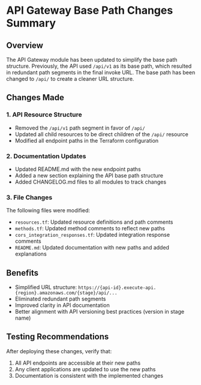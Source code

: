 # API Gateway Base Path Changes Summary

## Overview
The API Gateway module has been updated to simplify the base path structure. Previously, the API used `/api/v1` as its base path, which resulted in redundant path segments in the final invoke URL. The base path has been changed to `/api/` to create a cleaner URL structure.

## Changes Made

### 1. API Resource Structure
- Removed the `/api/v1` path segment in favor of `/api/`
- Updated all child resources to be direct children of the `/api/` resource
- Modified all endpoint paths in the Terraform configuration

### 2. Documentation Updates
- Updated README.md with the new endpoint paths
- Added a new section explaining the API base path structure
- Added CHANGELOG.md files to all modules to track changes

### 3. File Changes
The following files were modified:
- `resources.tf`: Updated resource definitions and path comments
- `methods.tf`: Updated method comments to reflect new paths
- `cors_integration_responses.tf`: Updated integration response comments
- `README.md`: Updated documentation with new paths and added explanations

## Benefits
- Simplified URL structure: `https://{api-id}.execute-api.{region}.amazonaws.com/{stage}/api/...`
- Eliminated redundant path segments
- Improved clarity in API documentation
- Better alignment with API versioning best practices (version in stage name)

## Testing Recommendations
After deploying these changes, verify that:
1. All API endpoints are accessible at their new paths
2. Any client applications are updated to use the new paths
3. Documentation is consistent with the implemented changes